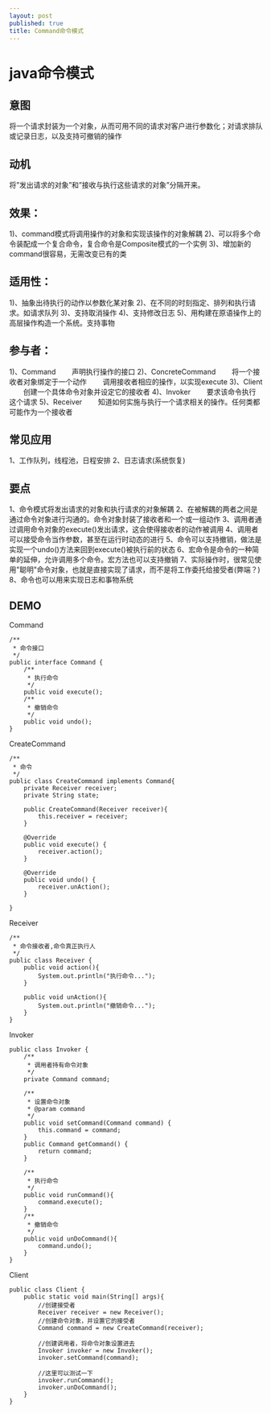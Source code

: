 ```yaml
---
layout: post
published: true
title: Command命令模式
---
```

# java命令模式

## 意图

将一个请求封装为一个对象，从而可用不同的请求对客户进行参数化；对请求排队或记录日志，以及支持可撤销的操作

## 动机

将”发出请求的对象”和”接收与执行这些请求的对象”分隔开来。

## 效果：

1)、command模式将调用操作的对象和实现该操作的对象解耦
2)、可以将多个命令装配成一个复合命令，复合命令是Composite模式的一个实例
3)、增加新的command很容易，无需改变已有的类

## 适用性：

1)、抽象出待执行的动作以参数化某对象
2)、在不同的时刻指定、排列和执行请求。如请求队列
3)、支持取消操作
4)、支持修改日志
5)、用构建在原语操作上的高层操作构造一个系统。支持事物

## 参与者：

1)、Command
　　声明执行操作的接口
2)、ConcreteCommand
　　将一个接收者对象绑定于一个动作
　　调用接收者相应的操作，以实现execute
3)、Client
　　创建一个具体命令对象并设定它的接收者
4)、Invoker
　　要求该命令执行这个请求
5)、Receiver
　　知道如何实施与执行一个请求相关的操作。任何类都可能作为一个接收者
 
## 常见应用

1、工作队列，线程池，日程安排
2、日志请求(系统恢复)

## 要点

1、命令模式将发出请求的对象和执行请求的对象解耦
2、在被解耦的两者之间是通过命令对象进行沟通的。命令对象封装了接收者和一个或一组动作
3、调用者通过调用命令对象的execute()发出请求，这会使得接收者的动作被调用
4、调用者可以接受命令当作参数，甚至在运行时动态的进行
5、命令可以支持撤销，做法是实现一个undo()方法来回到execute()被执行前的状态
6、宏命令是命令的一种简单的延伸，允许调用多个命令。宏方法也可以支持撤销
7、实际操作时，很常见使用"聪明"命令对象，也就是直接实现了请求，而不是将工作委托给接受者(弊端？)
8、命令也可以用来实现日志和事物系统
 
## DEMO

Command

    /**
     * 命令接口
     */
    public interface Command {
        /**
         * 执行命令
         */
        public void execute();
        /**
         * 撤销命令
         */
        public void undo();
    }

CreateCommand

    /**
     * 命令
     */
    public class CreateCommand implements Command{
        private Receiver receiver;
        private String state;

        public CreateCommand(Receiver receiver){
            this.receiver = receiver;
        }

        @Override
        public void execute() {
            receiver.action();
        }

        @Override
        public void undo() {
            receiver.unAction();
        }

    }
    
Receiver

    /**
     * 命令接收者,命令真正执行人
     */
    public class Receiver {
        public void action(){
            System.out.println("执行命令...");
        }

        public void unAction(){
            System.out.println("撤销命令...");
        }
    }
    
Invoker

    public class Invoker {
        /**
         * 调用者持有命令对象
         */
        private Command command;

        /**
         * 设置命令对象
         * @param command
         */
        public void setCommand(Command command) {
            this.command = command;
        }
        public Command getCommand() {
            return command;
        }

        /**
         * 执行命令
         */
        public void runCommand(){
            command.execute();
        }
        /**
         * 撤销命令
         */
        public void unDoCommand(){
            command.undo();
        }
    }
    
Client

    public class Client {
        public static void main(String[] args){
            //创建接受者
            Receiver receiver = new Receiver();
            //创建命令对象，并设置它的接受者
            Command command = new CreateCommand(receiver);

            //创建调用者，将命令对象设置进去
            Invoker invoker = new Invoker();
            invoker.setCommand(command);

            //这里可以测试一下
            invoker.runCommand();
            invoker.unDoCommand();
        }
    }
